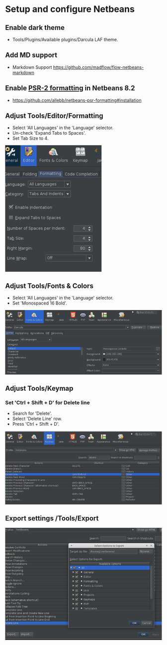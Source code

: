 # Setup and configure Netbeans

## Enable dark theme
* Tools/Plugins/Available plugins/Darcula LAF theme.

## Add MD support
* Markdown Support https://github.com/madflow/flow-netbeans-markdown

## Enable [PSR-2 formatting](http://www.php-fig.org/psr/psr-2/) in Netbeans 8.2
* https://github.com/allebb/netbeans-psr-formatting#installation

## Adjust Tools/Editor/Formatting
* Select 'All Languages' in the 'Language' selector.
* Un-check 'Expand Tabs to Spaces'.
* Set Tab Size to 4.

![image](/images/adjust-netbeans/editor-formatting.png)

## Adjust Tools/Fonts & Colors
* Select 'All Languages' in the 'Language' selector.
* Set 'Monospaced 16 Bold'.

![image](/images/adjust-netbeans/fonts-and-colors.png)

## Adjust Tools/Keymap

### Set 'Ctrl + Shift + D' for Delete line
* Search for 'Delete'.
* Select 'Delete Line' row.
* Press 'Ctrl + Shift + D'.

![image](/images/adjust-netbeans/keymap.png)

## Export settings /Tools/Export
![image](/images/adjust-netbeans/export.png)

